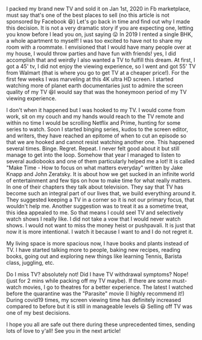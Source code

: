 I packed my brand new TV and sold it on Jan 1st, 2020 in Fb marketplace, must say that's one of the best places to sell (no this article is not sponsored by Facebook 😆)
Let's go back in time and find out why I made this decision. It is not a very dramatic story if you are expecting one, letting you know before I lead you on, just saying 😛
In 2019 I rented a single BHK, a whole apartment to myself! I was too excited to have not to share my room with a roommate. I envisioned that I would have many people over at my house, I would throw parties and have fun with friends! yes, I did accomplish that and weirdly I also wanted a TV to fulfill this dream. At first, I got a 45' tv, I did not enjoy the viewing experience, so I went and got 55' TV from Walmart (that is where you go to get TV at a cheaper price!). For the first few weeks I was marveling at this 4K ultra HD screen. I started watching more of planet earth documentaries just to admire the screen quality of my TV 😆I would say that was the honeymoon period of my TV viewing experience. 

I don't when it happened but I was hooked to my TV. I would come from work, sit on my couch and my hands would reach to the TV remote and within no time I would be scrolling Netflix and Prime, hunting for some series to watch. Soon I started binging series, kudos to the screen editor, and writers, they have reached an epitome of when to cut an episode so that we are hooked and cannot resist watching another one. This happened several times. Binge. Regret. Repeat. I never felt good about it but still manage to get into the loop. Somehow that year I managed to listen to several audiobooks and one of them particularly helped me a lot! It is called "Make Time - How to focus on what matters everyday" written by Jake Knapp and John Zeratsky. It is about how we get sucked in an infinite world of entertainment and few tips on how to make time for what really matters. In one of their chapters they talk about television. They say that TV has become such an integral part of our lives that, we build everything around it. They suggested keeping a TV in a corner so it is not our primary focus, that wouldn't help me. Another suggestion was to treat it as a sometime treat, this idea appealed to me. So that means I could seel TV and selectively watch shows I really like. I did not take a vow that I would never watch shows. I would not want to miss the money heist or pushpavali. It is just that now it is more intentional. I watch it because I want to and I do not regret it.

My living space is more spacious now, I have books and plants instead of TV. I have started talking more to people, baking new recipes, reading books, going out and exploring new things like learning Tennis, Barista class, juggling, etc. 

Do I miss TV? absolutely not! Did I have TV withdrawal symptoms? Nope! (just for 2 mins while packing off my TV maybe). If there are some must-watch movies, I go to theatres for a better experience. The latest I watched before the quarantine was the "Parasite" movie (I highly recommend it!) During covid19 times, my screen viewing time has definitely increased compared to before but it is still in manageable levels 😃 Selling off TV was one of my best decisions.

I hope you all are safe out there during these unprecedented times, sending lots of love to y'all! See you in the next article! 